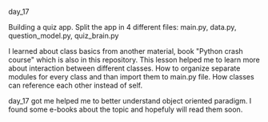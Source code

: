 
day_17

Building a quiz app.
Split the app in 4 different files: main.py, data.py, question_model.py, quiz_brain.py

I learned about class basics from another material, book "Python crash course"
which is also in this repository. This lesson helped me to learn more about
interaction between different classes. How to organize separate modules for
every class and than import them to main.py file. How classes can reference
each other instead of self.

day_17 got me helped me to better understand object oriented paradigm. I found
some e-books about the topic and hopefuly will read them soon.


